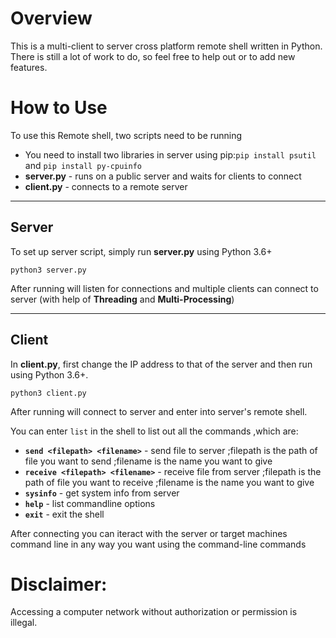 
# Overview

This is a multi-client to server cross platform remote shell written in Python. There is still a lot of work to do, so feel free to help out or to add new features.


# How to Use

To use this Remote shell, two scripts need to be running
* You need to install two libraries in server using pip:`pip install psutil` and `pip install py-cpuinfo`
* **server.py** - runs on a public server and waits for clients to connect
* **client.py** - connects to a remote server 

***

## Server

To set up server script, simply run **server.py** using Python 3.6+

`python3 server.py`

After running will listen for connections and multiple clients can connect to server (with help of **Threading** and **Multi-Processing**)

***

## Client

In **client.py**, first change the IP address to that of the server and then run using Python 3.6+.

`python3 client.py`

After running will connect to server and enter into server's remote shell.

You can enter `list` in the shell to list out all the commands ,which are:


* **`send <filepath> <filename>`** - send file to server ;filepath is the path of file you want to send ;filename is the name you want to give
* **`receive <filepath> <filename>`** - receive file from server ;filepath is the path of file you want to receive ;filename is the name you want to give
* **`sysinfo`** - get system info from server
* **`help`** - list commandline options 
* **`exit`** - exit the shell

After connecting you can iteract with the server or target machines command line in any way you want using the command-line commands

# Disclaimer: 
Accessing a computer network without authorization or permission is illegal. 